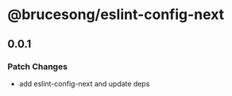 # @brucesong/eslint-config-next

## 0.0.1

### Patch Changes

- add eslint-config-next and update deps
